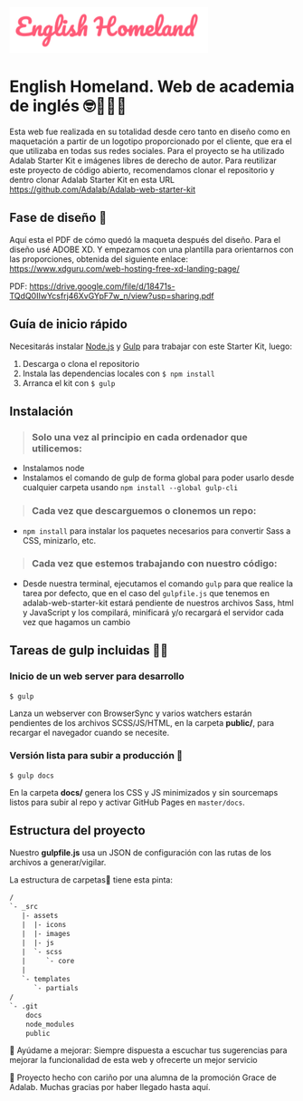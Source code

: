 ![Adalab](_src/assets/images/logoname.png)


# English Homeland. Web de academia de inglés 🤓👩🏼‍🏫
Esta web fue realizada en su totalidad desde cero tanto en diseño como en maquetación a partir de un logotipo proporcionado por el cliente, que era el que utilizaba en todas sus redes sociales. Para el proyecto se ha utilizado Adalab Starter Kit e imágenes libres de derecho de autor. Para reutilizar este proyecto de código abierto, recomendamos clonar el repositorio y dentro clonar Adalab Starter Kit en esta URL https://github.com/Adalab/Adalab-web-starter-kit

## Fase de diseño 🎨

Aquí esta el PDF de cómo quedó la maqueta después del diseño. Para el diseño usé ADOBE XD. Y empezamos con una plantilla para orientarnos con las proporciones, obtenida del siguiente enlace:
https://www.xdguru.com/web-hosting-free-xd-landing-page/

PDF:
https://drive.google.com/file/d/18471s-TQdQ0IIwYcsfrj46XvGYpF7w_n/view?usp=sharing.pdf


## Guía de inicio rápido
Necesitarás instalar [Node.js](https://nodejs.org/) y [Gulp](https://gulpjs.com) para trabajar con este Starter Kit, luego:
1. Descarga o clona el repositorio
2. Instala las dependencias locales con `$ npm install`
3. Arranca el kit con `$ gulp`

## Instalación
> ### Solo una vez al principio en cada ordenador que utilicemos:
- Instalamos node
- Instalamos el comando de gulp de forma global para poder usarlo desde cualquier carpeta usando `npm install --global gulp-cli`

> ### Cada vez que descarguemos o clonemos un repo:
- `npm install` para instalar los paquetes necesarios para convertir Sass a CSS, minizarlo, etc.

> ### Cada vez que estemos trabajando con nuestro código:
- Desde nuestra terminal, ejecutamos el comando `gulp` para que realice la tarea por defecto, que en el caso del `gulpfile.js` que tenemos en adalab-web-starter-kit estará pendiente de nuestros archivos Sass, html y JavaScript y los compilará, minificará y/o recargará el servidor cada vez que hagamos un cambio

## Tareas de gulp incluidas ✌🏼
### Inicio de un web server para desarrollo
```
$ gulp
```
Lanza un webserver con BrowserSync y varios watchers estarán pendientes de los archivos SCSS/JS/HTML, en la carpeta **public/**, para recargar el navegador cuando se necesite.

### Versión lista para subir a producción 🚀
```
$ gulp docs
```
En la carpeta **docs/** genera los CSS y JS minimizados y sin sourcemaps listos para subir al repo y activar GitHub Pages en `master/docs`.


## Estructura del proyecto
Nuestro **gulpfile.js** usa un JSON de configuración con las rutas de los archivos a generar/vigilar.

La estructura de carpetas📂 tiene esta pinta:
```
/
`- _src
   |- assets
   |  |- icons
   |  |- images
   |  |- js
   |  `- scss
   |     `- core
   |
   `- templates
      `- partials
/
`- .git
    docs
    node_modules
    public

```
👣 Ayúdame a mejorar: Siempre dispuesta a escuchar tus sugerencias para mejorar la funcionalidad de esta web y ofrecerte un mejor servicio

💙 Proyecto hecho con cariño por una alumna de la promoción Grace de Adalab. Muchas gracias por haber llegado hasta aquí.
